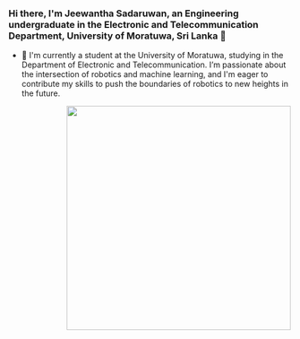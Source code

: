### Hi there, I'm Jeewantha Sadaruwan, an Engineering undergraduate in the Electronic and Telecommunication Department, University of Moratuwa, Sri Lanka 👋

- 🔭 I'm currently a student at the University of Moratuwa, studying in the Department of Electronic and Telecommunication. I’m passionate about the intersection of robotics and machine learning, and I'm eager to contribute my skills to push the boundaries of robotics to new heights in the future.
<img src="https://github.com/user-attachments/assets/ecd09bc8-bf55-4b36-974f-2a32282720fb" width="400" align="Right">


